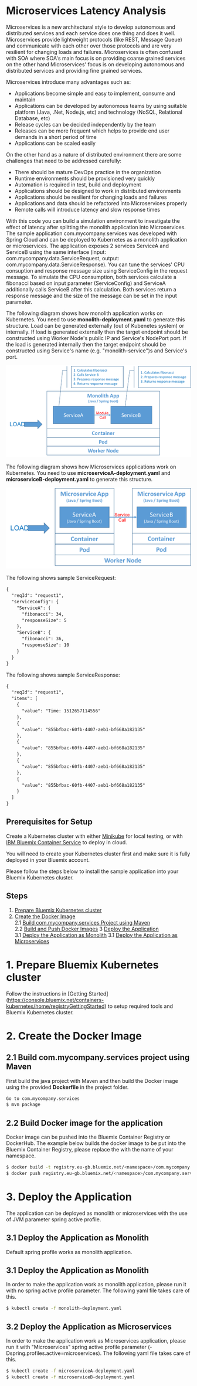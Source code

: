 # Microservices Latency Analysis

Microservices is a new architectural style to develop autonomous and distributed services and each service does one thing and does it well. Microservices provide lightweight protocols (like REST, Message Queue) and communicate with each other over those protocols and are very resilient for changing loads and failures. Microservices is often confused with SOA where SOA's main focus is on providing coarse grained services on the other hand Microservices' focus is on developing autonomous and distributed services and providing fine grained services.

Microservices introduce many advantages such as:
- Applications become simple and easy to implement, consume and maintain
- Applications can be developed by autonomous teams by using suitable platform (Java, .Net, Node.js, etc) and technology (NoSQL, Relational Database, etc)
- Release cycles can be decided independently by the team
- Releases can be more frequent which helps to provide end user demands in a short period of time
- Applications can be scaled easily

On the other hand as a nature of distributed environment there are some challenges that need to be addressed carefully:
- There should be mature DevOps practice in the organization
- Runtime environments should be provisioned very quickly
- Automation is required in test, build and deployment
- Applications should be designed to work in distributed environments
- Applications should be resilient for changing loads and failures
- Applications and data should be refactored into Microservices properly
- Remote calls will introduce latency and slow response times

With this code you can build a simulation environment to investigate the effect of latency after splitting the monolith application into Microservices. The sample application com.mycompany.services was developed with Spring Cloud and can be deployed to Kubernetes as a monolith application or microservices. The application exposes 2 services ServiceA and ServiceB using the same interface (input: com.mycompany.data.ServiceRequest, output: com.mycompany.data.ServiceResponse). You can tune the services' CPU consuption and response message size using ServiceConfig in the request message. To simulate the CPU consumption, both services calculate a fibonacci based on input parameter (ServiceConfig) and ServiceA additionally calls ServiceB after this calculation. Both services return a response message and the size of the message can be set in the input parameter.

The following diagram shows how monolith application works on Kubernetes. You need to use **monolith-deployment.yaml** to generate this structure. Load can be generated externally (out of Kubenetes system) or internally. If load is generated externally then the target endpoint should be constructed using Worker Node's public IP and Service's NodePort port. If the load is generated internally then the target endpoint should be constructed using Service's name (e.g. "monolith-service")s and Service's port.

![monolith-arch](images/monolith-arch.png)

The following diagram shows how Microservices applications work on Kubernetes. You need to use **microserviceA-deployment.yaml** and **microserviceB-deployment.yaml** to generate this structure.

![microservices-arch](images/microservices-arch.png)

The following shows sample ServiceRequest:
```xml
{
  "reqId": "request1",
  "serviceConfig": {
    "ServiceA": {
      "fibonacci": 34,
      "responseSize": 5
    },
    "ServiceB": {
      "fibonacci": 36,
      "responseSize": 10
    }
  }
}
```

The following shows sample ServiceResponse:
```xml
{
  "reqId": "request1",
  "items": [
    {
      "value": "Time: 1512657114556"
    },
    {
      "value": "855bfbac-60fb-4407-aeb1-bf668a182135"
    },
    {
      "value": "855bfbac-60fb-4407-aeb1-bf668a182135"
    },
    {
      "value": "855bfbac-60fb-4407-aeb1-bf668a182135"
    },
    {
      "value": "855bfbac-60fb-4407-aeb1-bf668a182135"
    }
  ]
}
```

## Prerequisites for Setup

Create a Kubernetes cluster with either [Minikube](https://kubernetes.io/docs/getting-started-guides/minikube) for local testing, or with [IBM Bluemix Container Service](https://github.com/IBM/container-journey-template) to deploy in cloud.

You will need to create your Kubernetes cluster first and make sure it is fully deployed in your Bluemix account.

Please follow the steps below to install the sample application into your Bluemix Kubernetes cluster.

## Steps
1. [Prepare Bluemix Kubernetes cluster](#1-prepare-bluemix-kubernetes-cluster)  
2. [Create the Docker Image](#2-create-the-docker-image)  
2.1 [Build com.mycompany.services Project using Maven](#21-build-project-using-maven)  
2.2 [Build and Push Docker Images](#22-build-docker-image-for-app)
3 [Deploy the Application](#3-deploy-the-app)  
3.1 [Deploy the Application as Monolith](#31-deploy-the-app-as-monolith)
3.1 [Deploy the Application as Microservices](#32-deploy-the-app-as-microservices)

# 1. Prepare Bluemix Kubernetes cluster
Follow the instructions in [Getting Started] (https://console.bluemix.net/containers-kubernetes/home/registryGettingStarted) to setup required tools and Bluemix Kubernetes cluster.

# 2. Create the Docker Image

## 2.1 Build com.mycompany.services project using Maven
First build the java project with Maven and then build the Docker image using the provided **Dockerfile** in the project folder.

```bash
Go to com.mycompany.services
$ mvn package
```

## 2.2 Build Docker image for the application
Docker image can be pushed into the Bluemix Container Registry or DockerHub. The example below builds the docker image to be put into the Bluemix Container Registry, please replace the <namespace> with the name of your namespace.

```bash
$ docker build -t registry.eu-gb.bluemix.net/<namespace>/com.mycompany.services .
$ docker push registry.eu-gb.bluemix.net/<namespace>/com.mycompany.services
```

# 3. Deploy the Application
The application can be deployed as monolith or microservices with the use of JVM parameter spring active profile.

## 3.1 Deploy the Application as Monolith
Default spring profile works as monolith application.


## 3.1 Deploy the Application as Monolith
In order to make the application work as monolith application, please run it with no spring active profile parameter. The following yaml file takes care of this.

```bash
$ kubectl create -f monolith-deployment.yaml
```

## 3.2 Deploy the Application as Microservices
In order to make the application work as Microservices application, please run it with "Microservices" spring active profile parameter (-Dspring.profiles.active=microservices). The following yaml file takes care of this.

```bash
$ kubectl create -f microserviceA-deployment.yaml
$ kubectl create -f microserviceB-deployment.yaml
```
